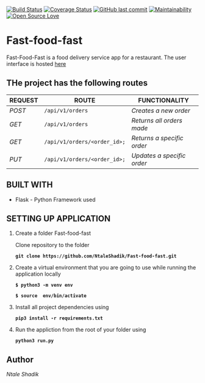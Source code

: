 [![Build Status](https://travis-ci.org/NtaleShadik/Fast-food-fast.svg?branch=develop)](https://travis-ci.org/NtaleShadik/Fast-food-fast)
[![Coverage Status](https://coveralls.io/repos/github/NtaleShadik/Fast-food-fast/badge.svg?branch=develop)](https://coveralls.io/github/NtaleShadik/Fast-food-fast?branch=develop)
[![GitHub last commit](https://img.shields.io/github/last-commit/NtaleShadik/Fast-food-fast/develop.svg)](https://shields.io/#/examples/othttps://github.com/NtaleShadik/Fast-food-fast/tree/develope)
[![Maintainability](https://api.codeclimate.com/v1/badges/4eaa8ce475e5272c5468/maintainability)](https://codeclimate.com/github/Nta1e/Fast-food-fast/maintainability)
[![Open Source Love](https://badges.frapsoft.com/os/v2/open-source.svg?v=103)](https://shields.io/#/examples/other)

# Fast-food-fast

Fast-Food-Fast is a food delivery service app for a restaurant.
The user interface is hosted [here](https://ntales--ui.herokuapp.com)

## THe project has the following routes

| REQUEST | ROUTE | FUNCTIONALITY |
| ------- | ----- | ------------- |
| *POST* | ```/api/v1/orders``` | _Creates a new  order_|
| *GET* | ```/api/v1/orders``` | _Returns all orders made_ |
| *GET* | ```/api/v1/orders/<order_id>;``` | _Returns a specific order_ |
| *PUT* | ```/api/v1/orders/<order_id>;``` | _Updates a specific order_ |

## BUILT WITH

* Flask - Python Framework used

## SETTING UP APPLICATION

1. Create a folder Fast-food-fast

    Clone repository to the folder

    **```git clone https://github.com/NtaleShadik/Fast-food-fast.git```**

2. Create a virtual environment that you are going to use while running the application locally

    **```$ python3 -m venv env```**

    **```$ source  env/bin/activate```**

3. Install all project dependencies using

    **```pip3 install -r requirements.txt```**

4. Run the appliction from the root of your folder using

    **```python3 run.py```**

## Author

*Ntale Shadik*
